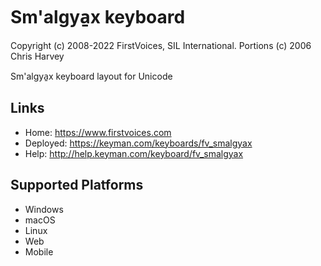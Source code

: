 Sm'algya̱x keyboard
======================

Copyright (c) 2008-2022 FirstVoices, SIL International. Portions (c) 2006 Chris Harvey


Sm'algya̱x keyboard layout for Unicode

Links
-----

 * Home:     <https://www.firstvoices.com>
 * Deployed: <https://keyman.com/keyboards/fv_smalgyax>
 * Help:     <http://help.keyman.com/keyboard/fv_smalgyax>
 
Supported Platforms
-------------------

 * Windows
 * macOS
 * Linux
 * Web
 * Mobile
